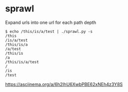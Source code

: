 # sprawl
Expand urls into one url for each path depth

```
$ echo /this/is/a/test | ./sprawl.py -s
/this
/is/a/test
/this/is/a
/a/test
/this/is
/a
/this/is/a/test
/
/is
/test

```
https://asciinema.org/a/6h2IhU6XwbPBE62xNEh4z3Y8S
